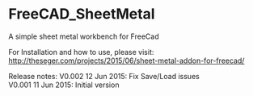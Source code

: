 # FreeCAD_SheetMetal
A simple sheet metal workbench for FreeCad

For Installation and how to use, please visit:
http://theseger.com/projects/2015/06/sheet-metal-addon-for-freecad/

Release notes:
V0.002  12 Jun 2015:  Fix Save/Load issues  
V0.001  11 Jun 2015:  Initial version
